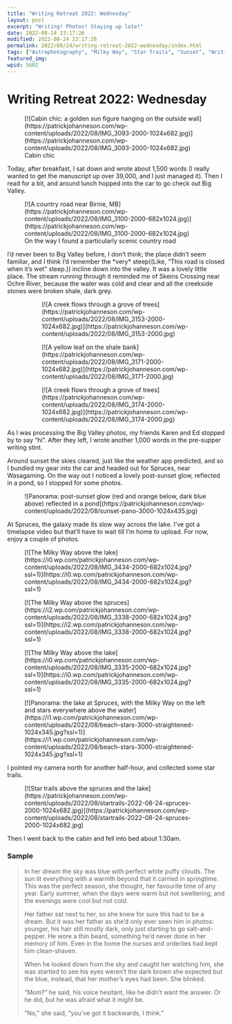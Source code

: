 ```yaml
---
title: "Writing Retreat 2022: Wednesday"
layout: post
excerpt: "Writing! Photos! Staying up late!"
date: 2022-08-24 23:17:26
modified: 2022-08-24 23:17:26
permalink: 2022/08/24/writing-retreat-2022-wednesday/index.html
tags: ["Astrophotography", "Milky Way", "Star Trails", "Sunset", "Writing", "Photos", "Writing"]
featured_img: 
wpid: 5602
---
```


# Writing Retreat 2022: Wednesday

<figure class="wp-block-image size-large">[![Cabin chic: a golden sun figure hanging on the outside wall](https://patrickjohanneson.com/wp-content/uploads/2022/08/IMG_3093-2000-1024x682.jpg)](https://patrickjohanneson.com/wp-content/uploads/2022/08/IMG_3093-2000-1024x682.jpg)<figcaption>Cabin chic</figcaption></figure>Today, after breakfast, I sat down and wrote about 1,500 words (I really wanted to get the manuscript up over 39,000, and I just managed it). Then I read for a bit, and around lunch hopped into the car to go check out Big Valley.

<figure class="wp-block-image size-large">[![A country road near Birnie, MB](https://patrickjohanneson.com/wp-content/uploads/2022/08/IMG_3100-2000-682x1024.jpg)](https://patrickjohanneson.com/wp-content/uploads/2022/08/IMG_3100-2000-682x1024.jpg)<figcaption>On the way I found a particularly scenic country road</figcaption></figure>I’d never been to Big Valley before, I don’t think; the place didn’t seem familiar, and I think I’d remember the *very* steep((Like, “This road is closed when it’s wet” steep.)) incline down into the valley. It was a lovely little place. The stream running through it reminded me of Skeins Crossing near Ochre River, because the water was cold and clear and all the creekside stones were broken shale, dark grey.

<figure class="is-layout-flex wp-block-gallery-204 wp-block-gallery has-nested-images columns-default is-cropped"><figure class="wp-block-image size-large">[![A creek flows through a grove of trees](https://patrickjohanneson.com/wp-content/uploads/2022/08/IMG_3153-2000-1024x682.jpg)](https://patrickjohanneson.com/wp-content/uploads/2022/08/IMG_3153-2000.jpg)</figure><figure class="wp-block-image size-large">[![A yellow leaf on the shale bank](https://patrickjohanneson.com/wp-content/uploads/2022/08/IMG_3171-2000-1024x682.jpg)](https://patrickjohanneson.com/wp-content/uploads/2022/08/IMG_3171-2000.jpg)</figure><figure class="wp-block-image size-large">[![A creek flows through a grove of trees](https://patrickjohanneson.com/wp-content/uploads/2022/08/IMG_3174-2000-1024x682.jpg)](https://patrickjohanneson.com/wp-content/uploads/2022/08/IMG_3174-2000.jpg)</figure></figure>As I was processing the Big Valley photos, my friends Karen and Ed stopped by to say “hi”. After they left, I wrote another 1,000 words in the pre-supper writing stint.

Around sunset the skies cleared, just like the weather app predicted, and so I bundled my gear into the car and headed out for Spruces, near Wasagaming. On the way out I noticed a lovely post-sunset glow, reflected in a pond, so I stopped for some photos.

<figure class="wp-block-image size-large">![Panorama: post-sunset glow (red and orange below, dark blue above) reflected in a pond](https://patrickjohanneson.com/wp-content/uploads/2022/08/sunset-pano-3000-1024x435.jpg)</figure>At Spruces, the galaxy made its slow way across the lake. I’ve got a timelapse video but that’ll have to wait till I’m home to upload. For now, enjoy a couple of photos.

<div class="wp-block-jetpack-tiled-gallery aligncenter is-style-rectangular"><div class="tiled-gallery__gallery"><div class="tiled-gallery__row"><div class="tiled-gallery__col" style="flex-basis:13.48738%"><figure class="tiled-gallery__item">[![The Milky Way above the lake](https://i0.wp.com/patrickjohanneson.com/wp-content/uploads/2022/08/IMG_3434-2000-682x1024.jpg?ssl=1)](https://i0.wp.com/patrickjohanneson.com/wp-content/uploads/2022/08/IMG_3434-2000-682x1024.jpg?ssl=1)</figure></div><div class="tiled-gallery__col" style="flex-basis:13.48738%"><figure class="tiled-gallery__item">[![The Milky Way above the spruces](https://i2.wp.com/patrickjohanneson.com/wp-content/uploads/2022/08/IMG_3338-2000-682x1024.jpg?ssl=1)](https://i2.wp.com/patrickjohanneson.com/wp-content/uploads/2022/08/IMG_3338-2000-682x1024.jpg?ssl=1)</figure></div><div class="tiled-gallery__col" style="flex-basis:13.48738%"><figure class="tiled-gallery__item">[![The Milky Way above the lake](https://i0.wp.com/patrickjohanneson.com/wp-content/uploads/2022/08/IMG_3335-2000-682x1024.jpg?ssl=1)](https://i0.wp.com/patrickjohanneson.com/wp-content/uploads/2022/08/IMG_3335-2000-682x1024.jpg?ssl=1)</figure></div><div class="tiled-gallery__col" style="flex-basis:59.53786%"><figure class="tiled-gallery__item">[![Panorama: the lake at Spruces, with the Milky Way on the left and stars everywhere above the water](https://i1.wp.com/patrickjohanneson.com/wp-content/uploads/2022/08/beach-stars-3000-straightened-1024x345.jpg?ssl=1)](https://i1.wp.com/patrickjohanneson.com/wp-content/uploads/2022/08/beach-stars-3000-straightened-1024x345.jpg?ssl=1)</figure></div></div></div></div>I pointed my camera north for another half-hour, and collected some star trails.

<figure class="wp-block-image size-large">[![Star trails above the spruces and the lake](https://patrickjohanneson.com/wp-content/uploads/2022/08/startrails-2022-08-24-spruces-2000-1024x682.jpg)](https://patrickjohanneson.com/wp-content/uploads/2022/08/startrails-2022-08-24-spruces-2000-1024x682.jpg)</figure>Then I went back to the cabin and fell into bed about 1:30am.

### Sample

> In her dream the sky was blue with perfect white puffy clouds. The sun lit everything with a warmth beyond that it carried in springtime. This was the perfect season, she thought, her favourite time of any year. Early summer, when the days were warm but not sweltering, and the evenings were cool but not cold.
> 
> Her father sat next to her, so she knew for sure this had to be a dream. But it was her father as she’d only ever seen him in photos: younger, his hair still mostly dark, only just starting to go salt-and-pepper. He wore a thin beard, something he’d never done in her memory of him. Even in the home the nurses and orderlies had kept him clean-shaven.
> 
> When he looked down from the sky and caught her watching him, she was startled to see his eyes weren’t the dark brown she expected but the blue, instead, that her mother’s eyes had been. She blinked.
> 
> “Mom?” he said, his voice hesitant, like he didn’t want the answer. Or he did, but he was afraid what it might be.
> 
> “No,” she said, “you’ve got it backwards, I think.”